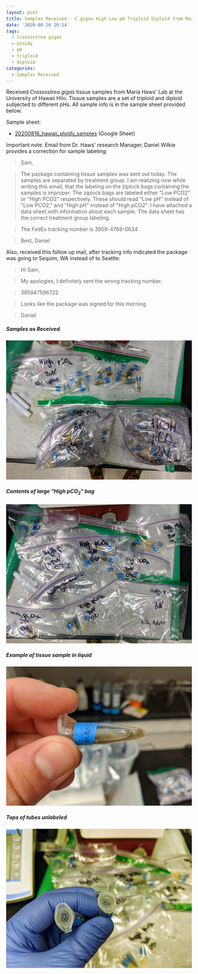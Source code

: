 ```yaml
---
layout: post
title: Samples Received - C.gigas High-Low pH Triploid Diploid from Maria Haws Lab
date: '2020-08-20 20:14'
tags:
  - Crassostrea gigas
  - ploidy
  - pH
  - triploid
  - diploid
categories:
  - Samples Received
---
```

Received _Crassostrea gigas_ tissue samples from Maria Haws' Lab at the University of Hawaii Hilo. Tissue samples are a set of triploid and diploid subjected to different pHs. All sample info is in the sample sheet provided below.


Sample sheet:

- [20200816_hawaii_ploidy_samples](https://drive.google.com/file/d/1wd0iHe78s_1u7NYa9HUlRIOX59QpAtXA/view?usp=sharing) (Google Sheet)


Important note. Email from Dr. Haws' research Manager, Daniel Wilkie provides a correction for sample labeling:

> Sam,

> The package containing tissue samples was sent out today. The samples are separated by treatment group. I am realizing now while writing this email, that  the labeling on the ziplock bags containing the samples is improper. The ziplock bags are labeled either "Low PCO2" or "High PCO2" respectively. These should read "Low pH" instead of "Low PCO2," and "High pH" instead of "High pCO2". I have attached a data sheet with information about each sample. The data sheet has the correct treatment group labeling.

> The FedEx tracking number is 3959-4768-0634

> Best,
> Daniel

Also, received this follow up mail, after tracking info indicated the package was going to Sequim, WA instead of to Seattle:

> Hi Sam,

> My apologies, I definitely sent the wrong tracking number.

> 395947596722

> Looks like the package was signed for this morning.

> Daniel

##### Samples as Received

![Four labeled bags containing sample tubes](https://github.com/RobertsLab/sams-notebook/blob/master/images/20200820_cgig_hawaii_samples_01.jpg?raw=true)


##### Contents of large "High pCO<sub>2</sub>" bag

![Individual oyster bags from the high pCO2 bag](https://github.com/RobertsLab/sams-notebook/blob/master/images/20200820_cgig_hawaii_samples_02.jpg?raw=true)


##### Example of tissue sample in liquid

![Example tube of tissue sample with excessive liquid](https://github.com/RobertsLab/sams-notebook/blob/master/images/20200820_cgig_hawaii_samples_03.jpg?raw=true)

##### Tops of tubes unlabeled

![Example of tops of tubes without labels](https://github.com/RobertsLab/sams-notebook/blob/master/images/20200820_cgig_hawaii_samples_04.jpg?raw=true)
